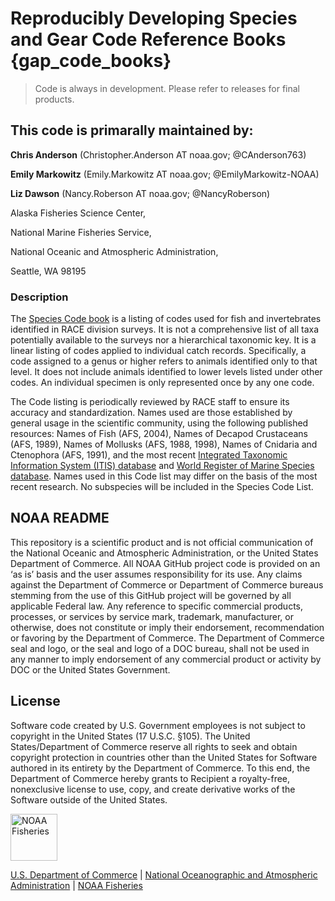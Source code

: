 # Reproducibly Developing Species and Gear Code Reference Books {gap_code_books}

> Code is always in development. Please refer to releases for final products. 

## This code is primarally maintained by:

**Chris Anderson** (Christopher.Anderson AT noaa.gov; @CAnderson763)

**Emily Markowitz** (Emily.Markowitz AT noaa.gov; @EmilyMarkowitz-NOAA)

**Liz Dawson** (Nancy.Roberson AT noaa.gov; @NancyRoberson)

Alaska Fisheries Science Center,

National Marine Fisheries Service,

National Oceanic and Atmospheric Administration,

Seattle, WA 98195

### Description

The [Species Code book](https://www.fisheries.noaa.gov/resource/document/groundfish-survey-species-code-manual-and-data-codes-manual) is a listing of codes used for fish and invertebrates identified in RACE division surveys. It is not a comprehensive list of all taxa potentially available to the surveys nor a hierarchical taxonomic key. It is a linear listing of codes applied to individual catch records. Specifically, a code assigned to a genus or higher refers to animals identified only to that level. It does not include animals identified to lower levels listed under other codes. An individual specimen is only represented once by any one code.

The Code listing is periodically reviewed by RACE staff to ensure its accuracy and standardization. Names used are those established by general usage in the scientific community, using the following published resources: Names of Fish (AFS, 2004), Names of Decapod Crustaceans (AFS, 1989), Names of Mollusks (AFS, 1988, 1998), Names of Cnidaria and Ctenophora (AFS, 1991), and the most recent [Integrated Taxonomic Information System (ITIS) database](https://www.itis.gov/) and [World Register of Marine Species database](http://www.marinespecies.org/). Names used in this Code list may differ on the basis of the most recent research. No subspecies will be included in the Species Code List.   

## NOAA README

This repository is a scientific product and is not official
communication of the National Oceanic and Atmospheric Administration, or
the United States Department of Commerce. All NOAA GitHub project code
is provided on an ‘as is’ basis and the user assumes responsibility for
its use. Any claims against the Department of Commerce or Department of
Commerce bureaus stemming from the use of this GitHub project will be
governed by all applicable Federal law. Any reference to specific
commercial products, processes, or services by service mark, trademark,
manufacturer, or otherwise, does not constitute or imply their
endorsement, recommendation or favoring by the Department of Commerce.
The Department of Commerce seal and logo, or the seal and logo of a DOC
bureau, shall not be used in any manner to imply endorsement of any
commercial product or activity by DOC or the United States Government.

## License

Software code created by U.S. Government employees is not subject to
copyright in the United States (17 U.S.C. §105). The United
States/Department of Commerce reserve all rights to seek and obtain
copyright protection in countries other than the United States for
Software authored in its entirety by the Department of Commerce. To this
end, the Department of Commerce hereby grants to Recipient a
royalty-free, nonexclusive license to use, copy, and create derivative
works of the Software outside of the United States.

<img src="https://raw.githubusercontent.com/nmfs-general-modeling-tools/nmfspalette/main/man/figures/noaa-fisheries-rgb-2line-horizontal-small.png" height="75" alt="NOAA Fisheries">

[U.S. Department of Commerce](https://www.commerce.gov/) | [National
Oceanographic and Atmospheric Administration](https://www.noaa.gov) |
[NOAA Fisheries](https://www.fisheries.noaa.gov/)
